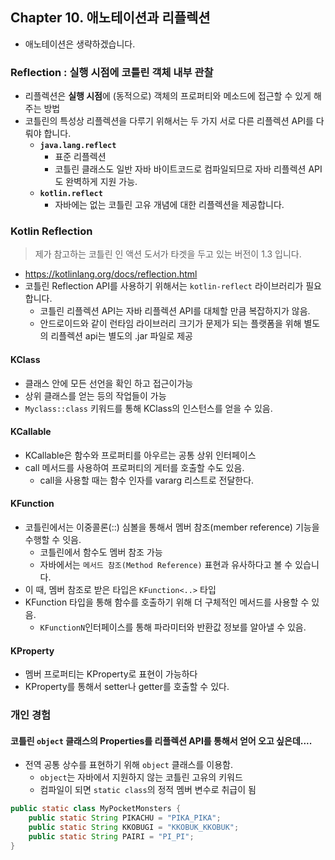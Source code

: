 ## Chapter 10. 애노테이션과 리플렉션
* 애노테이션은 생략하겠습니다.


### Reflection : 실행 시점에 코틀린 객체 내부 관찰
* 리플렉션은 **실행 시점**에 (동적으로) 객체의 프로퍼티와 메소드에 접근할 수 있게 해주는 방법
* 코틀린의 특성상 리플렉션을 다루기 위해서는 두 가지 서로 다른 리플렉션 API를 다뤄야 합니다.
  * **```java.lang.reflect```**
    * 표준 리플렉션
    * 코틀린 클래스도 일반 자바 바이트코드로 컴파일되므로 자바 리플렉션 API도 완벽하게 지원 가능.
  * **```kotlin.reflect```**
    * 자바에는 없는 코틀린 고유 개념에 대한 리플렉션을 제공합니다.

### Kotlin Reflection
> 제가 참고하는 코틀린 인 액션 도서가 타겟을 두고 있는 버전이 1.3 입니다.
* https://kotlinlang.org/docs/reflection.html
* 코틀린 Reflection API를 사용하기 위해서는 ```kotlin-reflect``` 라이브러리가 필요 합니다.
  * 코틀린 리플렉션 API는 자바 리플렉션 API를 대체할 만큼 복잡하지가 않음.
  * 안드로이드와 같이 런타임 라이브러리 크기가 문제가 되는 플랫폼을 위해 별도의 리플렉션 api는 별도의 .jar 파일로 제공

#### KClass
* 클래스 안에 모든 선언을 확인 하고 접근이가능
* 상위 클래스를 얻는 등의 작업들이 가능
* ```Myclass::class``` 키워드를 통해 KClass의 인스턴스를 얻을 수 있음.
#### KCallable
* KCallable은 함수와 프로퍼티를 아우르는 공통 상위 인터페이스
* call 메서드를 사용하여 프로퍼티의 게터를 호출할 수도 있음.
  * call을 사용할 때는 함수 인자를 vararg 리스트로 전달한다.
#### KFunction
* 코틀린에서는 이중콜론(::) 심볼을 통해서 멤버 참조(member reference) 기능을 수행할 수 잇음.
  * 코틀린에서 함수도 멤버 참조 가능
  * 자바에서는 ```메서드 참조(Method Reference)``` 표현과 유사하다고 볼 수 있습니다.
* 이 때, 멤버 참조로 받은 타입은 ```KFunction<..>``` 타입
* KFunction 타입을 통해 함수를 호출하기 위해 더 구체적인 메서드를 사용할 수 있음.
  * ```KFunctionN```인터페이스를 통해 파라미터와 반환값 정보를 알아낼 수 있음.

#### KProperty
* 멤버 프로퍼티는 KProperty로 표현이 가능하다
* KProperty를 통해서 setter나 getter를 호출할 수 있다.

### 개인 경험
#### 코틀린 ```object``` 클래스의 Properties를 리플렉션 API를 통해서 얻어 오고 싶은데....
* 전역 공통 상수를 표현하기 위해 ```object``` 클래스를 이용함.
  * ```object```는 자바에서 지원하지 않는 코틀린 고유의 키워드
  * 컴파일이 되면 ```static class```의 정적 멤버 변수로 취급이 됨
```java
public static class MyPocketMonsters {
    public static String PIKACHU = "PIKA_PIKA";
    public static String KKOBUGI = "KKOBUK_KKOBUK";
    public static String PAIRI = "PI_PI";
}
```
